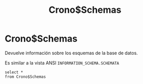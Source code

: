 ﻿---
SidebarGroup: index-db-views
title: Crono$Schemas
Autogenerated: true
---

# Crono$Schemas

Devuelve información sobre los esquemas de la base de datos. 


Es similar a la vista ANSI `INFORMATION_SCHEMA.SCHEMATA`


```
select *
from Crono$Schemas
```
